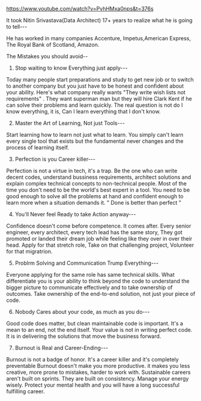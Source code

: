 https://www.youtube.com/watch?v=PvhHMxa0nps&t=376s


It took Nitin Srivastava(Data Architect) 17+ years to realize what he is going to tell---

He has worked in many companies Accenture, Impetus,American  Express, The Royal Bank of Scotland, Amazon.

The Mistakes you should avoid--

1) Stop waiting to know Everything just apply---

Today many people start preparations and study to
get new job or to switch to another company but you
just have to be honest and confident about your ability.
Here's what company really wants "They write wish lists
not requirements" . They want superman man but they will
hire Clark Kent if he can solve their problems and learn
quickly.  The real question is not do I know everything,
it is, Can I learn everything that I don't know.

2) Master the Art of Learning, Not just Tools---

Start learning how to learn not just what to learn.
You simply can't learn every single tool that exists
but the fundamental never changes and the process of
learning itself. 

3) Perfection is you Career killer---

Perfection is not a virtue in tech, it's a trap. Be 
the one who can write decent codes, understand 
bussiness requirements, architect solutions and
explain complex technical concepts to non-technical
people. Most of the time you don't need to be the 
world's best expert in a tool. You need to be good 
enough to solve all the problems at hand and confident
enough to learn more when a situation demands it.
" Done is better than perfect "

4) You'll Never feel Ready to take Action anyway---

Confidence doesn't come before competence. It comes 
after. Every senior engineer, every architect, every
tech lead has the same story, They got promoted or 
landed their dream job while feeling like they over 
in over their head. Apply for that stretch role, Take
on that challenging project, Volunteer for that 
migratrion.

5) Problrm Solving and Communication Trump Everything---

Everyone applying for the same role has same technical
skills. What differentiate you is your ability to think
beyond the code to understand the bigger picture to 
communicate  effectively and to take ownership of 
outcomes. Take ownership of the end-to-end solution,
not just your piece of code. 

6) Nobody Cares about your code, as much as you do---

Good code does matter, but clean maintainable code is
important. It's a mean to an end, not the end itself.
Your value is not in writing perfect code. It is in 
delivering the solutions that move the business forward.

7) Burnout is Real and Career-Ending---

Burnout is not a badge of honor. It's a career killer
and it's completely preventable Burnout doesn't make
you more productive. it makes you less creative, more
prone to mistakes, harder to work with. Sustainable 
careers aren't built on sprints. They are built on consistency. Manage your energy wisely. Protect your mental health and you will have a long successful fulfilling career.
